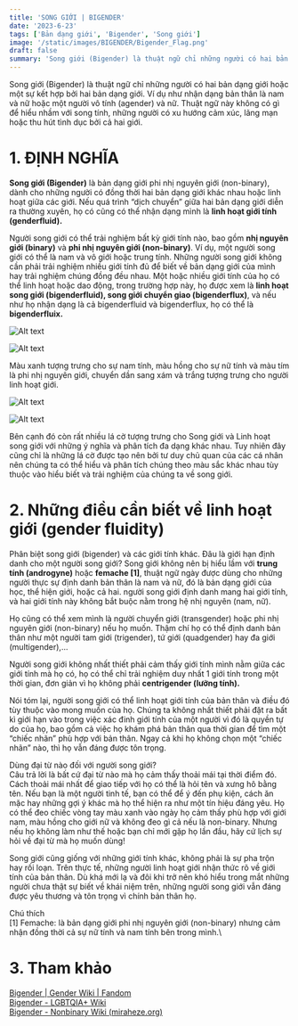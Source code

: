 ```yaml
---
title: 'SONG GIỚI | BIGENDER'
date: '2023-6-23'
tags: ['Bản dạng giới', 'Bigender', 'Song giới']
image: '/static/images/BIGENDER/Bigender_Flag.png'
draft: false
summary: 'Song giới (Bigender) là thuật ngữ chỉ những người có hai bản dạng giới hoặc một sự kết hợp bởi hai bản dạng giới.'
---
```


Song giới (Bigender) là thuật ngữ chỉ những người có hai bản dạng giới hoặc một sự kết hợp bởi hai bản dạng giới. Ví dụ như nhận dạng bản thân là nam và nữ hoặc một người vô tính (agender) và nữ. Thuật ngữ này không có gì để hiểu nhầm với song tính, những người có xu hướng cảm xúc, lãng mạn hoặc thu hút tình dục bởi cả hai giới.

# **1. ĐỊNH NGHĨA**

**Song giới (Bigender)** là bản dạng giới phi nhị nguyên giới (non-binary), dành cho những người có đồng thời hai bản dạng giới khác nhau hoặc linh hoạt giữa các giới. Nếu quá trình “dịch chuyển” giữa hai bản dạng giới diễn ra thường xuyên, họ có cũng có thể nhận dạng mình là **linh hoạt giới tính (genderfluid).**

Người song giới có thể trải nghiệm bất kỳ giới tính nào, bao gồm **nhị nguyên giới (binary)** và **phi nhị nguyên giới (non-binary)**. Ví dụ, một người song giới có thể là nam và vô giới hoặc trung tính. Những người song giới không cần phải trải nghiệm nhiều giới tính đủ để biết về bản dạng giới của mình hay trải nghiệm chúng đồng đều nhau. Một hoặc nhiều giới tính của họ có thể linh hoạt hoặc dao động, trong trường hợp này, họ được xem là **linh hoạt song giới (bigenderfluid), song giới chuyển giao (bigenderflux)**, và nếu như họ nhận dạng là cả bigenderfluid và bigenderflux, họ có thể là **bigenderfluix.**

![Alt text](/static/images/BIGENDER/Bigender_Flag.png 'Cờ tự hào phổ biến của Bigender')

![Alt text](/static/images/BIGENDER/Bigender_symbol.png 'Kí hiệu của Song giới')

Màu xanh tượng trưng cho sự nam tính, màu hồng cho sự nữ tính và màu tím là phi nhị nguyên giới, chuyển dần sang xám và trắng tượng trưng cho người linh hoạt giới.

![Alt text](/static/images/BIGENDER/1.png 'Cờ tự hào phổ biến khác của Bigender')

![Alt text](/static/images/BIGENDER/2.png 'Cờ tự hào phổ biến khác của Bigender')

Bên cạnh đó còn rất nhiều lá cờ tượng trưng cho Song giới và Linh hoạt song giới với những ý nghĩa và phân tích đa dạng khác nhau. Tuy nhiên đây cũng chỉ là những lá cờ được tạo nên bởi tư duy chủ quan của các cá nhân nên chúng ta có thể hiểu và phân tích chúng theo màu sắc khác nhau tùy thuộc vào hiểu biết và trải nghiệm của chúng ta về song giới.

# **2. Những điều cần biết về linh hoạt giới (gender fluidity)**

Phân biệt song giới (bigender) và các giới tính khác. Đâu là giới hạn định danh cho một người song giới?
Song giới không nên bị hiểu lầm với **trung tính (androgyne)** hoặc **femache [1]**, thuật ngữ ngày được dùng cho những người thực sự định danh bản thân là nam và nữ, đó là bản dạng giới của học, thể hiện giới, hoặc cả hai. người song giới định danh mang hai giới tính, và hai giới tính này không bắt buộc nằm trong hệ nhị nguyên (nam, nữ).

Họ cũng có thể xem mình là người chuyển giới (transgender) hoặc phi nhị nguyên giới (non-binary) nếu họ muốn. Thậm chí họ có thể định danh bản thân như một người tam giới (trigender), tứ giới (quadgender) hay đa giới (multigender),...

Người song giới không nhất thiết phải cảm thấy giới tính mình nằm giữa các giới tính mà họ có, họ có thể chỉ trải nghiệm duy nhất 1 giới tính trong một thời gian, đơn giản vì họ không phải **centrigender (lưỡng tính).**

Nói tóm lại, người song giới có thể linh hoạt giới tính của bản thân và điều đó tùy thuộc vào mong muốn của họ. Chúng ta không nhất thiết phải đặt ra bất kì giới hạn vào trong việc xác đinh giới tính của một người vì đó là quyền tự do của họ, bao gồm cả việc họ khám phá bản thân qua thời gian để tìm một “chiếc nhãn” phù hợp với bản thân. Ngay cả khi họ không chọn một “chiếc nhãn” nào, thì họ vẫn đáng được tôn trọng.

Dùng đại từ nào đối với người song giới?\
Câu trả lời là bất cứ đại từ nào mà họ cảm thấy thoải mái tại thời điểm đó. Cách thoải mái nhất để giao tiếp với họ có thể là hỏi tên và xưng hô bằng tên. Nếu bạn là một người tinh tế, bạn có thể để ý đến phụ kiện, cách ăn mặc hay những gợi ý khác mà họ thể hiện ra như một tín hiệu đáng yêu. Họ có thể đeo chiếc vòng tay màu xanh vào ngày họ cảm thấy phù hợp với giới nam, màu hồng cho giới nữ và không đeo gì cả nếu là non-binary. Nhưng nếu họ không làm như thế hoặc bạn chỉ mới gặp họ lần đầu, hãy cứ lịch sự hỏi về đại từ mà họ muốn dùng!

Song giới cũng giống với những giới tính khác, không phải là sự pha trộn hay rối loạn. Trên thực tế, những người linh hoạt giới nhận thức rõ về giới tính của bản thân. Dù khá mới lạ và đôi khi trở nên khó hiểu trong mắt những người chưa thật sự biết về khái niệm trên, những người song giới vẫn đáng được yêu thương và tôn trọng vì chính bản thân họ.

Chú thích\
[1] Femache: là bản dạng giới phi nhị nguyên giới (non-binary) nhưng cảm nhận đồng thời cả sự nữ tính và nam tính bên trong mình.\

# **3. Tham khảo**

[Bigender | Gender Wiki | Fandom](https://gender.fandom.com/wiki/Bigender)\
[Bigender - LGBTQIA+ Wiki](https://www.lgbtqia.wiki/wiki/Bigender)\
[Bigender - Nonbinary Wiki (miraheze.org)](https://nonbinary.miraheze.org/wiki/Bigender)
